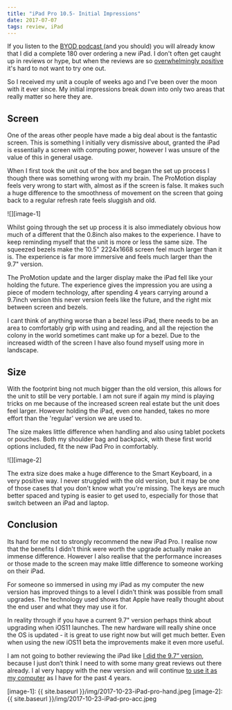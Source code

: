 ```yaml
---
title: "iPad Pro 10.5- Initial Impressions"
date: 2017-07-07
tags: review, iPad
---
```

If you listen to the [BYOD podcast ][1](and you should) you will already know that I did a complete 180 over ordering a new iPad. I don't often get caught up in reviews or hype, but when the reviews are so [overwhelmingly positive][2] it's hard to not want to try one out.

So I received my unit a couple of weeks ago and I've been over the moon with it ever since. My initial impressions break down into only two areas that really matter so here they are.
## Screen
One of the areas other people have made a big deal about is the fantastic screen. This is something I initially very dismissive about, granted the iPad is essentially a screen with computing power, however I was unsure of the value of this in general usage.

When I first took the unit out of the box and began the set up process I though there was something wrong with my brain. The ProMotion display feels very wrong to start with, almost as if the screen is false. It makes such a huge difference to the smoothness of movement on the screen that going back to a regular refresh rate feels sluggish and old.

![][image-1]

Whilst going through the set up process  it is also immediately obvious how much of a different that the 0.8inch also makes to the experience. I have to keep reminding myself that the unit is more or less the same size. The squeezed bezels make the 10.5" 2224x1668 screen feel much larger than it is. The experience is far more immersive and feels much larger than the 9.7" version.

The ProMotion update and the larger display make the iPad fell like your holding the future. The experience gives the impression you are using a piece of modern technology, after spending 4 years carrying around a 9.7inch version this never version feels like the future, and the right mix between screen and bezels.

I cant think of anything worse than a bezel less iPad, there needs to be an area to comfortably grip with using and reading, and all the rejection the colony in the world sometimes cant make up for a bezel. Due to the increased width of the screen I have also found myself using more in landscape.
## Size
With the footprint bing not much bigger than the old version, this allows for the unit to still be very portable. I am not sure if again my mind is playing tricks on me because of the increased screen real estate but the unit does feel larger. However holding the iPad, even one handed, takes no more effort than the 'regular' version we are used to.

The size makes little difference when handling and also using tablet pockets or pouches. Both my shoulder bag and backpack, with these first world options included, fit the new iPad Pro in comfortably.

![][image-2]

The extra size does make a huge difference to the Smart Keyboard, in a very positive way. I never struggled with the old version, but it may be one of those cases that you don't know what you're missing. The keys are much better spaced and typing is easier to get used to, especially for those that switch between an iPad and laptop.
## Conclusion
Its hard for me not to strongly recommend the new iPad Pro. I realise now that the benefits I didn't think were worth the upgrade actually make an immense difference. However I also realise that the performance increases or those made to the screen may make little difference to someone working on their iPad.

For someone so immersed in using my iPad as my computer the new version has improved things to a level I didn't think was possible from small upgrades. The technology used shows that Apple have really thought about the end user and what they may use it for.  

In reality through if you have a current 9.7" version perhaps think about upgrading when iOS11 launches. The new hardware will really shine once the OS is updated - it is great to use right now but will get much better. Even when using the new iOS11 beta the improvements make it even more useful.

I am not going to bother reviewing the iPad like [I did the 9.7” version][3], because I just don’t think I need to with some many great reviews out there already. I al very happy with the new version and will continue [to use it as my computer][4] as I have for the past 4 years.

[1]:	http://www.gr36.com/byod-episode-09/
[2]:	https://www.macstories.net/stories/the-10-5-ipad-pro-future-proof/
[3]:	http://www.gr36.com/ipad-pro-9-7-review/
[4]:	http://www.gr36.com/the-ipad-pro-as-my-computer/

[image-1]:	{{ site.baseurl }}/img/2017-10-23-iPad-pro-hand.jpeg
[image-2]:	{{ site.baseurl }}/img/2017-10-23-iPad-pro-acc.jpeg
